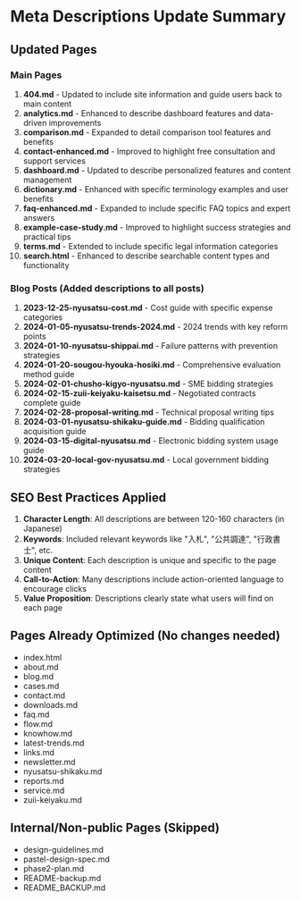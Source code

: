 # Meta Descriptions Update Summary

## Updated Pages

### Main Pages
1. **404.md** - Updated to include site information and guide users back to main content
2. **analytics.md** - Enhanced to describe dashboard features and data-driven improvements
3. **comparison.md** - Expanded to detail comparison tool features and benefits
4. **contact-enhanced.md** - Improved to highlight free consultation and support services
5. **dashboard.md** - Updated to describe personalized features and content management
6. **dictionary.md** - Enhanced with specific terminology examples and user benefits
7. **faq-enhanced.md** - Expanded to include specific FAQ topics and expert answers
8. **example-case-study.md** - Improved to highlight success strategies and practical tips
9. **terms.md** - Extended to include specific legal information categories
10. **search.html** - Enhanced to describe searchable content types and functionality

### Blog Posts (Added descriptions to all posts)
1. **2023-12-25-nyusatsu-cost.md** - Cost guide with specific expense categories
2. **2024-01-05-nyusatsu-trends-2024.md** - 2024 trends with key reform points
3. **2024-01-10-nyusatsu-shippai.md** - Failure patterns with prevention strategies
4. **2024-01-20-sougou-hyouka-hosiki.md** - Comprehensive evaluation method guide
5. **2024-02-01-chusho-kigyo-nyusatsu.md** - SME bidding strategies
6. **2024-02-15-zuii-keiyaku-kaisetsu.md** - Negotiated contracts complete guide
7. **2024-02-28-proposal-writing.md** - Technical proposal writing tips
8. **2024-03-01-nyusatsu-shikaku-guide.md** - Bidding qualification acquisition guide
9. **2024-03-15-digital-nyusatsu.md** - Electronic bidding system usage guide
10. **2024-03-20-local-gov-nyusatsu.md** - Local government bidding strategies

## SEO Best Practices Applied

1. **Character Length**: All descriptions are between 120-160 characters (in Japanese)
2. **Keywords**: Included relevant keywords like "入札", "公共調達", "行政書士", etc.
3. **Unique Content**: Each description is unique and specific to the page content
4. **Call-to-Action**: Many descriptions include action-oriented language to encourage clicks
5. **Value Proposition**: Descriptions clearly state what users will find on each page

## Pages Already Optimized (No changes needed)
- index.html
- about.md
- blog.md
- cases.md
- contact.md
- downloads.md
- faq.md
- flow.md
- knowhow.md
- latest-trends.md
- links.md
- newsletter.md
- nyusatsu-shikaku.md
- reports.md
- service.md
- zuii-keiyaku.md

## Internal/Non-public Pages (Skipped)
- design-guidelines.md
- pastel-design-spec.md
- phase2-plan.md
- README-backup.md
- README_BACKUP.md